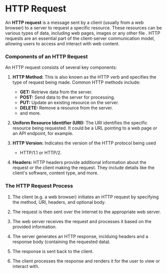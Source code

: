 # HTTP Request

An **HTTP request** is a message sent by a client (usually from a web browser) to a server to request a specific resource. These resources can be various types of data, including web pages, images or any other file . HTTP requests are an essential part of the client-server communication model, allowing users to access and interact with web content.

### Components of an HTTP Request

An HTTP request consists of several key components:

1. **HTTP Method:** This is also known as the HTTP verb and specifies the type of request being made. Common HTTP methods include:
   - **GET:** Retrieve data from the server.
   - **POST:** Send data to the server for processing.
   - **PUT:** Update an existing resource on the server.
   - **DELETE:** Remove a resource from the server.
   - and more.

2. **Uniform Resource Identifier (URI):** The URI identifies the specific resource being requested. It could be a URL pointing to a web page or an API endpoint, for example.

3. **HTTP Version:** Indicates the version of the HTTP protocol being used
    - HTTP/1.1 or HTTP/2.

4. **Headers:** HTTP headers provide additional information about the request or the client making the request. They include details like the client's software, content type, and more.

### The HTTP Request Process


1. The client (e.g. a web browser) initiates an HTTP request by specifying the method, URI, headers, and optional body.

2. The request is then sent over the internet to the appropriate web server.

3. The web server receives the request and processes it based on the provided information.

4. The server generates an HTTP response, inclduing headers and a response body (containing the requested data).

5. The response is sent back to the client.

6. The client processes the response and renders it for the user to view or interact with.
